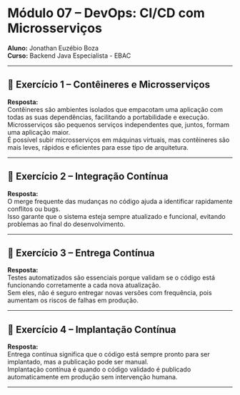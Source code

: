
# Módulo 07 – DevOps: CI/CD com Microsserviços

**Aluno:** Jonathan Euzébio Boza  
**Curso:** Backend Java Especialista - EBAC  

---

## 📌 Exercício 1 – Contêineres e Microsserviços

**Resposta:**  
Contêineres são ambientes isolados que empacotam uma aplicação com todas as suas dependências, facilitando a portabilidade e execução.  
Microsserviços são pequenos serviços independentes que, juntos, formam uma aplicação maior.  
É possível subir microsserviços em máquinas virtuais, mas contêineres são mais leves, rápidos e eficientes para esse tipo de arquitetura.

---

## 📌 Exercício 2 – Integração Contínua

**Resposta:**  
O merge frequente das mudanças no código ajuda a identificar rapidamente conflitos ou bugs.  
Isso garante que o sistema esteja sempre atualizado e funcional, evitando problemas ao final do desenvolvimento.

---

## 📌 Exercício 3 – Entrega Contínua

**Resposta:**  
Testes automatizados são essenciais porque validam se o código está funcionando corretamente a cada nova atualização.  
Sem eles, não é seguro entregar novas versões com frequência, pois aumentam os riscos de falhas em produção.

---

## 📌 Exercício 4 – Implantação Contínua

**Resposta:**  
Entrega contínua significa que o código está sempre pronto para ser implantado, mas a publicação pode ser manual.  
Implantação contínua é quando o código validado é publicado automaticamente em produção sem intervenção humana.

---

